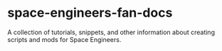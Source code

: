# space-engineers-fan-docs
A collection of tutorials, snippets, and other information about creating scripts and mods for Space Engineers.
